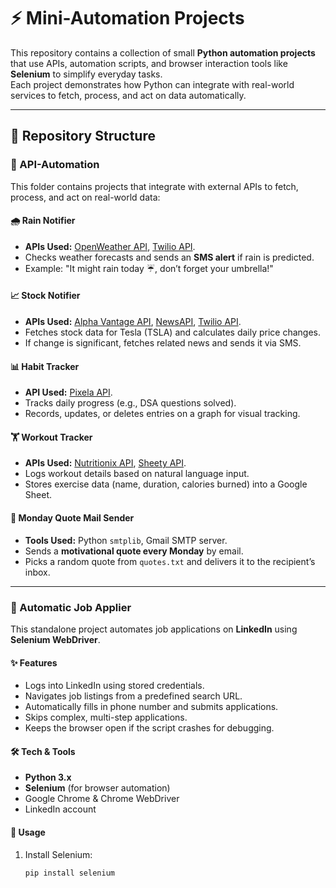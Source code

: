 # ⚡ Mini-Automation Projects

This repository contains a collection of small **Python automation projects** that use APIs, automation scripts, and browser interaction tools like **Selenium** to simplify everyday tasks.  
Each project demonstrates how Python can integrate with real-world services to fetch, process, and act on data automatically.

---

## 📂 Repository Structure

### 🔹 API-Automation
This folder contains projects that integrate with external APIs to fetch, process, and act on real-world data:

#### 🌧️ Rain Notifier
- **APIs Used:** [OpenWeather API](https://openweathermap.org/api), [Twilio API](https://www.twilio.com/).  
- Checks weather forecasts and sends an **SMS alert** if rain is predicted.  
- Example: "It might rain today ☔, don’t forget your umbrella!"  

#### 📈 Stock Notifier
- **APIs Used:** [Alpha Vantage API](https://www.alphavantage.co/), [NewsAPI](https://newsapi.org/), [Twilio API](https://www.twilio.com/).  
- Fetches stock data for Tesla (TSLA) and calculates daily price changes.  
- If change is significant, fetches related news and sends it via SMS.  

#### 📊 Habit Tracker
- **API Used:** [Pixela API](https://pixe.la/).  
- Tracks daily progress (e.g., DSA questions solved).  
- Records, updates, or deletes entries on a graph for visual tracking.  

#### 🏋️ Workout Tracker
- **APIs Used:** [Nutritionix API](https://www.nutritionix.com/business/api), [Sheety API](https://sheety.co/).  
- Logs workout details based on natural language input.  
- Stores exercise data (name, duration, calories burned) into a Google Sheet.  

#### 📧 Monday Quote Mail Sender
- **Tools Used:** Python `smtplib`, Gmail SMTP server.  
- Sends a **motivational quote every Monday** by email.  
- Picks a random quote from `quotes.txt` and delivers it to the recipient’s inbox.  

---

### 🔹 Automatic Job Applier
This standalone project automates job applications on **LinkedIn** using **Selenium WebDriver**.  

#### ✨ Features
- Logs into LinkedIn using stored credentials.  
- Navigates job listings from a predefined search URL.  
- Automatically fills in phone number and submits applications.  
- Skips complex, multi-step applications.  
- Keeps the browser open if the script crashes for debugging.  

#### 🛠️ Tech & Tools
- **Python 3.x**  
- **Selenium** (for browser automation)  
- Google Chrome & Chrome WebDriver  
- LinkedIn account  

#### 🚀 Usage
1. Install Selenium:
   ```bash
   pip install selenium
